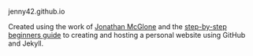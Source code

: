 jenny42.github.io

Created using the work of [Jonathan McGlone](http://jmcglone.com) and the [step-by-step beginners guide](http://jmcglone.com/guides/github-pages) to creating and hosting a personal website using GitHub and Jekyll. 
